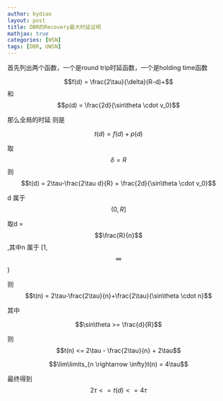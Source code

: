 ```yaml
---
author: bydiao
layout: post
title: DBR的Recovery最大时延证明
mathjax: true
categories: [WSN]
tags: [DBR, UWSN]
---
```


首先列出两个函数，一个是round trip时延函数，一个是holding time函数

$$f(d) = \frac{2\tau}{\delta}(R-d)+$$
和
$$p(d) = \frac{2d}{\sin\theta \cdot v_0}$$

那么全局的时延 则是

$$t(d) = f(d) + p(d)$$

取$$\delta = R$$
则$$t(d) = 2\tau-\frac{2\tau d}{R} + \frac{2d}{\sin\theta \cdot v_0}$$

d 属于$$(0,R]$$

取d = $$\frac{R}{n}$$,其中n 属于 [1,$$\infty$$)

则 
$$t(n) = 2\tau-\frac{2\tau}{n}+\frac{2\tau}{\sin\theta \cdot n}$$

其中

$$\sin\theta >= \frac{d}{R}$$

则
$$t(n) <= 2\tau - \frac{2\tau}{n} + 2\tau$$

$$\lim\limits_{n \rightarrow \infty}t(n) = 4\tau$$

最终得到
$$2\tau <= t(d) <= 4\tau$$
